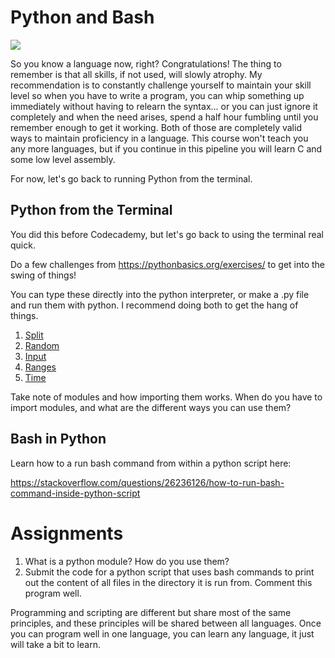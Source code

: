 # Python and Bash
[<img src=" https://imgs.xkcd.com/comics/universal_install_script.png">](https://xkcd.com/1654/)

So you know a language now, right? Congratulations! The thing to remember is that all skills, if not used, will slowly atrophy. My recommendation is to constantly challenge yourself to maintain your skill level so when you have to write a program, you can whip something up immediately without having to relearn the syntax... or you can just ignore it completely and when the need arises, spend a half hour fumbling until you remember enough to get it working. Both of those are completely valid ways to maintain proficiency in a language. This course won't teach you any more languages, but if you continue in this pipeline you will learn C and some low level assembly.

For now, let's go back to running Python from the terminal. 

## Python from the Terminal

You did this before Codecademy, but let's go back to using the terminal real quick. 

Do a few challenges from <https://pythonbasics.org/exercises/> to get into the swing of things!

You can type these directly into the python interpreter, or make a .py file and run them with python. I recommend doing both to get the hang of things.

1. [Split](https://pythonbasics.org/split/)
2. [Random](https://pythonbasics.org/random-numbers/)
3. [Input](https://pythonbasics.org/keyboard-input/)
4. [Ranges](https://pythonbasics.org/range-function/)
5. [Time](https://pythonbasics.org/time-and-date/)

Take note of modules and how importing them works. When do you have to import modules, and what are the different ways you can use them?

## Bash in Python 

Learn how to a run bash command from within a python script here:  

<https://stackoverflow.com/questions/26236126/how-to-run-bash-command-inside-python-script>

# Assignments 

1. What is a python module? How do you use them?
2. Submit the code for a python script that uses bash commands to print out the content of all files in the directory it is run from. Comment this program well. 

Programming and scripting are different but share most of the same principles, and these principles will be shared between all languages. Once you can program well in one language, you can learn any language, it just will take a bit to learn.
